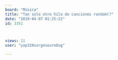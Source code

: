 ```yaml
---
board: "Música"
title: "Tan solo otro hilo de canciones random(?"
date: "2019-04-07 01:25:22"
id: 3351



views: 11
user: "yap320sorgesoureDug"

---
```


